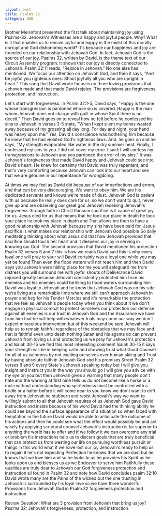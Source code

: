 ```yaml
---
layout: post
title: Psalms 32
category: GOD
---
```


Brother Melanfont presented the first talk about maintaining joy using Psalms-32. Jehovah's Witnesses are a happy and joyful people. Why? What is it that enables us to remain joyful and happy in the midst of this morally corrupt and God dishonoring world? It's because our happiness and joy are founded on our relationship with Jehovah God. In fact, Jehovah God is the source of our joy. Psalms 32, written by David, is the theme text of our Circuit Assembly program. It shows that our joy is directly connected to Jehovah. Psalm 32:11 reads, "Rejoice in Jehovah." No one else has mentioned. We focus our attention on Jehovah God, and then it says, "And be joyful you righteous ones. Shout joyfully all you who are upright in heart." This song that David wrote focuses on three loving provisions that Jehovah made and that made David rejoice. The provisions are forgiveness, protection, and instruction. 

Let's start with forgiveness. In Psalm 32:1-5, David says, "Happy is the one whose transgression is pardoned whose sin is covered. Happy is the man whom Jehovah does not charge with guilt in whose Spirit there is no deceit." Then David goes on to reveal how he felt before he confessed his sins to Jehovah in verses 3-5 state, "When I kept silent my bones wasted away because of my groaning all day long. For day and night, your hand was heavy upon me." Yes, David's conscience was bothering him because he knew that he had violated God's righteous laws. And, he goes on and he says, "My strength evaporated like water in the dry summer heat. Finally, I confessed my sins to you. I did not cover my error. I said: I will confess my transgressions to Jehovah and you pardoned the error of my sins." It was Jehovah's forgiveness that made David happy and Jehovah could see into David's heart. He knew for certainty that David was truly repentant, and that's very comforting because Jehovah can look into our heart and see that we are genuine in our repentance for wrongdoing. 

At times we may feel as David did because of our imperfections and errors, and that can be very discouraging. We want to obey him. We are his dedicated servants and knows we're made of dust. Jehovah God is patient with us because he really does care for us, so we don't want to quit, never give up and are observing our great god Jehovah receiving Jehovah's forgiveness through faith in Christ Ransom sacrifice is it cause of great joy for us. Jesus died for us that means that he took our place in death he took your place he took my place in depth and That allows me then to have a good relationship with Jehovah because my sins have been paid for. Jesus sacrifice is what makes our relationship with Jehovah God possible So daily meditating thinking about what Jesus did that how Jehovah provided that sacrifice should touch her heart and it deepens our joy in serving in knowing our God. The second provision that David mentioned his protection Psalm 32 verses 6 and 7 this is how we reads David said this is why every loyal one will pray to your will David certainly was a loyal one while you may yet be found Then even the flood waters will not reach him and then David says you Jehovah were hiding place for me you will safeguard me from distress you will surround me with joyful shouts of Deliverance David rejoiced greatly because Jehovah consistently protected him from his enemies and his enemies could be liking to flood waters surrounding him David was loyal to Jehovah and he knew that Jehovah God was on his side we're living at a remarkable time where we still can't approach Jehovah in prayer and beg for his Tender Mercies and it's remarkable the protection that we feel as Jehovah's people today when you think about it we don't engage in physical combat to protect ourselves our protection our defense against all enemies is our trust in Jehovah God and the Assurance we have from him that he will help with whatever trials may come our way we don't expect miraculous intervention but of this weekend be sure Jehovah will help us to remain faithful regardless of the obstacles that we may face and that is faithful even unto death nothing Satan and his agents do can prevent Jehovah from loving us and protecting us we pray for Jehovah's protection and Isaiah 30-15 we find this most interesting comment Isaiah 30-15 it says your strength will be in keeping calm and showing trust what Good Counsel for all of us calmness by not exciting ourselves over human skiing and Trust by having absolute faith in Jehovah God and his promises Street Psalm 32 verses 8 and 9 every State's Jehovah speaking today but I will give you insight and instruct you in the way you should go I will give you advice with my eye on you but then Jehovah gives a warning that many people don't hate and the warning at first nine tells us do not become like a horse or a mule without understanding who spiritedness must be controlled with a bridle or a halter before it will come near to you know we don't want to drift away from Jehovah be stubborn and resist Jehovah's way we want to willingly submit to all that Jehovah requires of us Jehovah God gave David instruction and inside because of his word David had the thinking ability he could see beyond the surface appearance of a situation so when faced with temptation in the future David would be able to anticipate the outcome of his actions and then he could see what the effect would possibly be and act wisely by applying scriptural counsel Jehovah's instruction is far superior to anything the world has to offer and if we follow it we can overcome any trial or problem his instructions help us to discern goals that are truly beneficial that can protect us from wasting our life on pursuing worthless pursuit or things in this world what if we have lost our joy Jehovah's ready to help us to regain it he's not expecting Perfection he knows that we are dust but he knows that we love him and so he looks to us he provides his Spirit as he looks upon us and blesses us as we Endeavor to serve him Faithfully these qualities are truly dear to Jehovah our God forgiveness protection and instruction all found in Psalm 32 and note how David concludes psalm 32:10 David wrote many are the Pains of the wicked but the one trusting in Jehovah is surrounded by his loyal love so we have three wonderful Provisions from Jehovah God in Psalm 32 forgiveness protection and instruction

Review Question: What are 3 provision from Jehovah that bring us joy? Psalms 32: Jehovah's forgiveness, protection, and instruction.